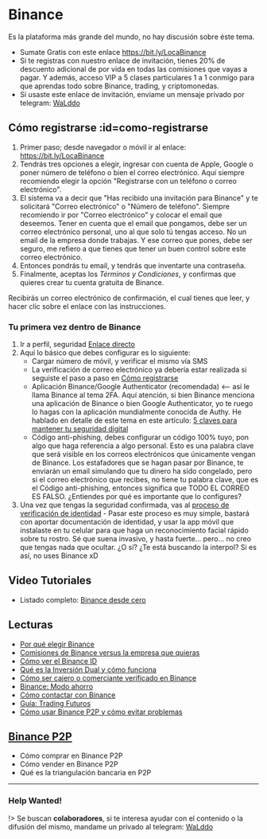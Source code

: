 # Binance

Es la plataforma más grande del mundo, no hay discusión sobre éste tema.

- Sumate Gratis con este enlace https://bit.ly/LocaBinance
- Si te registras con nuestro enlace de invitación, tienes 20% de descuento adicional de por vida en todas las comisiones que vayas a pagar. Y además, acceso VIP a 5 clases particulares 1 a 1 conmigo para que aprendas todo sobre Binance, trading, y criptomonedas.
- Si usaste este enlace de invitación, enviame un mensaje privado por telegram: [WaLddo](https://t.me/waLddo)

## Cómo registrarse :id=como-registrarse

1. Primer paso; desde navegador o móvil ir al enlace: https://bit.ly/LocaBinance
2. Tendrás tres opciones a elegir, ingresar con cuenta de Apple, Google o poner número de teléfono o bien el correo electrónico. Aquí siempre recomiendo elegir la opción "Registrarse con un teléfono o correo electrónico".
3. El sistema va a decir que "Has recibido una invitación para Binance" y te solicitará "Correo electrónico" o "Número de teléfono". Siempre recomiendo ir por "Correo electrónico" y colocar el email que deseemos. Tener en cuenta que el email que pongamos, debe ser un correo electrónico personal, uno al que solo tú tengas acceso. No un email de la empresa donde trabajas. Y ese correo que pones, debe ser seguro, me refiero a que tienes que tener un buen control sobre este correo electrónico.
4. Entonces pondrás tu email, y tendrás que inventarte una contraseña. 
5. Finalmente, aceptas los *Términos y Condiciones*, y confirmas que quieres crear tu cuenta gratuita de Binance.

Recibirás un correo electrónico de confirmación, el cual tienes que leer, y hacer clic sobre el enlace con las instrucciones.

### Tu primera vez dentro de Binance

1. Ir a perfil, seguridad [Enlace directo](https://www.binance.com/es/my/security)
2. Aquí lo básico que debes configurar es lo siguiente:
   - Cargar número de móvil, y verificar el mismo vía SMS
   - La verificación de correo electrónico ya debería estar realizada si seguiste el paso a paso en [Cómo registrarse](#como-registrarse)
   - Aplicación Binance/Google Authenticator (recomendada) <-- así le llama Binance al tema 2FA. Aquí atención, si bien Binance menciona una aplicación de Binance o bien Google Authenticator, yo te ruego lo hagas con la aplicación mundialmente conocida de Authy. He hablado en detalle de este tema en este artículo: [5 claves para mantener tu seguridad digital](https://www.locademiadigital.com/2021/06/5-claves-seguridad-digital.html)
   - Código anti-phishing, debes configurar un código 100% tuyo, pon algo que haga referencia a algo personal. Esto es una palabra clave que será visible en los correos electrónicos que únicamente vengan de Binance. Los estafadores que se hagan pasar por Binance, te enviarán un email simulando que tu dinero ha sido congelado, pero si el correo electrónico que recibes, no tiene tu palabra clave, que es el Código anti-phishing, entonces significa que TODO EL CORREO ES FALSO. ¿Entiendes por qué es importante que lo configures?
3. Una vez que tengas la seguridad confirmada, vas al [proceso de verificación de identidad](https://www.binance.com/es/my/settings/profile) - Pasar este proceso es muy simple, bastará con aportar documentación de identidad, y usar la app móvil que instalaste en tu celular para que haga un reconocimiento facial rápido sobre tu rostro. Sé que suena invasivo, y hasta fuerte... pero... no creo que tengas nada que ocultar. ¿O sí? ¿Te está buscando la interpol? Si es así, no uses Binance xD 


## Video Tutoriales

- Listado completo: [Binance desde cero](https://www.youtube.com/playlist?list=PLzQ2nY1vA4kKaDeQHxoTaW9RDZh4n4UVk)

## Lecturas

- [Por qué elegir Binance](https://www.locademiadigital.com/2020/09/por-que-binance.html)
- [Comisiones de Binance versus la empresa que quieras](https://www.locademiadigital.com/2022/05/comisiones-binance-vs-competencia.html)
- [Cómo ver el Binance ID](https://www.locademiadigital.com/2022/01/como-visualizar-binance-id.html)
- [Qué es la Inversión Dual y cómo funciona](https://www.locademiadigital.com/2022/01/que-es-inversion-dual-como-funciona.html)
- [Cómo ser cajero o comerciante verificado en Binance](https://www.locademiadigital.com/2022/03/como-ser-cajero-binance.html)
- [Binance: Modo ahorro](https://www.locademiadigital.com/2021/10/binance-savings.html)
- [Cómo contactar con Binance](https://www.locademiadigital.com/2021/04/como-contactar-binance.html)
- [Guía: Trading Futuros](https://www.locademiadigital.com/2022/03/trading-futuros-binance.html)
- [Cómo usar Binance P2P y cómo evitar problemas](https://www.locademiadigital.com/2021/05/como-usar-binance-p2p.html)

## [Binance P2P](binance-p2p.md)

- Cómo comprar en Binance P2P
- Cómo vender en Binance P2P
- Qué es la triangulación bancaria en P2P
  

***

### Help Wanted! <!-- {docsify-ignore} -->

!> Se buscan **colaboradores**, si te interesa ayudar con el contenido o la difusión del mismo, mandame un privado al telegram: [WaLddo](https://t.me/waLddo)